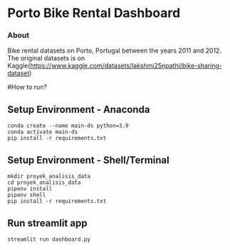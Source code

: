 # Porto Bike Rental Dashboard
### About
Bike rental datasets on Porto, Portugal between the years 2011 and 2012. The original datasets is on Kaggle(https://www.kaggle.com/datasets/lakshmi25npathi/bike-sharing-dataset)

#How to run?
## Setup Environment - Anaconda
```
conda create --name main-ds python=3.9
conda activate main-ds
pip install -r requirements.txt
```

## Setup Environment - Shell/Terminal
```
mkdir proyek_analisis_data
cd proyek_analisis_data
pipenv install
pipenv shell
pip install -r requirements.txt
```

## Run streamlit app
```
streamlit run dashboard.py
```
